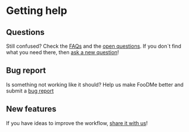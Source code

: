 # Getting help

## Questions

Still confused? 
Check the [FAQs](../faqs.md) and the [open questions](https://github.com/CVUA-RRW/FooDMe/labels/question).
If you don´t find what you need there, then [ask a new question](https://github.com/CVUA-RRW/FooDMe/issues/new?assignees=&labels=question&template=question.md&title=)!

## Bug report

Is something not working like it should?
Help us make FooDMe better and submit a [bug report](https://github.com/CVUA-RRW/FooDMe/issues/new?assignees=&labels=bug&template=bug_report.md&title=)

## New features

If you have ideas to improve the workflow, [share it with us](https://github.com/CVUA-RRW/FooDMe/issues/new?assignees=&labels=enhancement&template=feature_request.md&title=)! 

